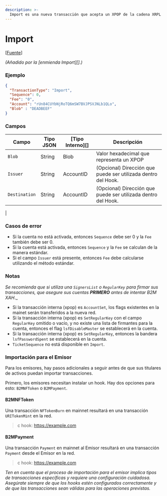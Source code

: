 ```yaml
---
description: >-
  Import es una nueva transacción que acepta un XPOP de la cadena XRPL Mainnet (network_id=0) o Testnet (network_id=1) y proporciona sincronización de cuentas.
---
```


# Import

\[[Fuente](https://github.com/Xahau/xahaud/blob/dev/src/ripple/app/tx/impl/URIToken.cpp)]

_(Añadido por la \[enmienda Import]\[].)_

### Ejemplo

```json
{
  "TransactionType": "Import",
  "Sequence": 0,
  "Fee": "0",
  "Account": "rUn84CUYbNjRoTQ6mSW7BVJPSVJNLb1QLo",
  "Blob" : "DEADBEEF"
}
```

### Campos

| Campo         | Tipo JSON | \[Tipo Interno]\[] | Descripción                                          |
| ------------- | --------- | ------------------- | ---------------------------------------------------- |
| `Blob`        | String    | Blob                | Valor hexadecimal que representa un XPOP                       |
| `Issuer`      | String    | AccountID           | (Opcional) Dirección que puede ser utilizada dentro del Hook. |
| `Destination` | String    | AccountID           | (Opcional) Dirección que puede ser utilizada dentro del Hook.
 |

### Casos de error

* Si la cuenta no está activada, entonces `Sequence` debe ser 0 y la `Fee` también debe ser 0.
* Si la cuenta está activada, entonces `Sequence` y la `Fee` se calculan de la manera estándar.
* Si el campo `Issuer` está presente, entonces `Fee` debe calcularse utilizando el método estándar.

### Notas

_Se recomienda que si utiliza una `SignersList` o `RegularKey` para firmar sus transacciones, que asegure sus cuentas **PRIMERO** antes de intentar B2M XAH_._

* Si la transacción interna (xpop) es `AccountSet`, los flags existentes en la mainet serán transferidos a la nueva red.
* Si la transacción interna (xpop) es `SetRegularKey` con el campo `RegularKey` omitido o vacío, y no existe una lista de firmantes para la cuenta, entonces el flag `lsfDisableMaster` se establecerá en la cuenta.
* Si la transacción interna (xpop) es `SetRegularKey`, entonces la bandera `lsfPasswordSpent` se establecerá en la cuenta.
* `TicketSequence` no está disponible en `Import`.

### Importación para el Emisor

Para los emisores, hay pasos adicionales a seguir antes de que sus titulares de activos puedan importar transacciones.

Primero, los emisores necesitan instalar un hook. Hay dos opciones para esto: `B2MNFToken` o `B2MPayment`.

#### B2MNFToken

Una transacción `NFTokenBurn` en mainnet resultará en una transacción `URITokenMint` en la red.

> c hook: https://example.com

#### B2MPayment

Una transacción `Payment` en mainnet al Emisor resultará en una transacción `Payment` desde el Emisor en la red.

> c hook: https://example.com

_Ten en cuenta que el proceso de importación para el emisor implica tipos de transacciones específicas y requiere una configuración cuidadosa. Asegúrate siempre de que los hooks estén configurados correctamente y de que las transacciones sean válidas para las operaciones previstas._
